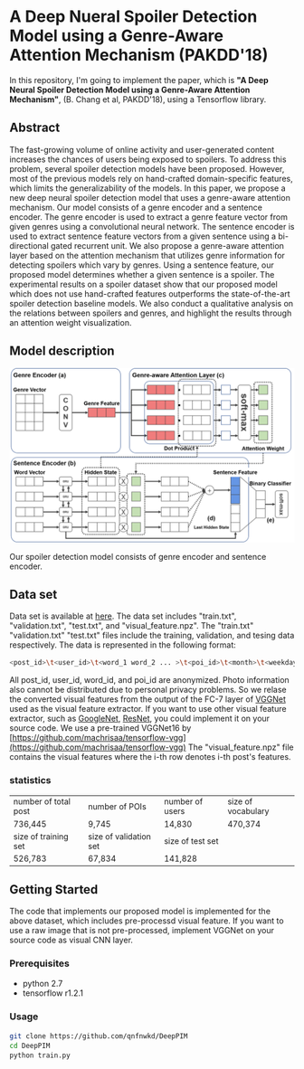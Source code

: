 # A Deep Nueral Spoiler Detection Model using a Genre-Aware Attention Mechanism (PAKDD'18)
In this repository, I'm going to implement the paper, which is <b>"A Deep Neural Spoiler Detection Model using a Genre-Aware Attention Mechanism"</b>, (B. Chang et al, PAKDD'18), using a Tensorflow library.

## Abstract
The fast-growing volume of online activity and user-generated content increases the chances of users being exposed to spoilers. 
To address this problem, several spoiler detection models have been proposed. 
However, most of the previous models rely on hand-crafted domain-specific features, which limits the generalizability of the models. 
In this paper, we propose a new deep neural spoiler detection model that uses a genre-aware attention mechanism. 
Our model consists of a genre encoder and a sentence encoder. 
The genre encoder is used to extract a genre feature vector from given genres using a convolutional neural network. 
The sentence encoder is used to extract sentence feature vectors from a given sentence using a bi-directional gated recurrent unit. 
We also propose a genre-aware attention layer based on the attention mechanism that utilizes genre information for detecting spoilers which vary by genres.
Using a sentence feature, our proposed model determines whether a given sentence is a spoiler.
The experimental results on a spoiler dataset show that our proposed model which does not use hand-crafted features outperforms the state-of-the-art spoiler detection baseline models. 
We also conduct a qualitative analysis on the relations between spoilers and genres, and highlight the results through an attention weight visualization.

## Model description
<p align="center">
<img src="/figures/model_description.png" width="600px" height="auto">
</p>
Our spoiler detection model consists of genre encoder and sentence encoder.

## Data set
Data set is available at [here](https://s3.amazonaws.com/poiprediction/instagram.tar.gz). The data set includes "train.txt", "validation.txt", "test.txt", and "visual_feature.npz". The "train.txt"  "validation.txt" "test.txt" files include the training, validation, and tesing data respectively. The data is represented in the following format:
```bash
<post_id>\t<user_id>\t<word_1 word_2 ... >\t<poi_id>\t<month>\t<weekday>\t<hour>
```

All post_id, user_id, word_id, and poi_id are anonymized. Photo information also cannot be distributed due to personal privacy problems. So we relase the converted visual features from the output of the FC-7 layer of [VGGNet](https://arxiv.org/pdf/1409.1556.pdf) used as the visual feature extractor. If you want to use other visual feature extractor, such as [GoogleNet](http://arxiv.org/abs/1602.07261), [ResNet](https://arxiv.org/abs/1512.03385), you could implement it on your source code. We use a pre-trained VGGNet16 by [https://github.com/machrisaa/tensorflow-vgg](https://github.com/machrisaa/tensorflow-vgg) The "visual_feature.npz" file contains the visual features where the i-th row denotes i-th post's features.

### statistics
<table style="align=center;">
<tr><td>number of total post</td><td>number of POIs</td><td>number of users</td><td>size of vocabulary</td></tr>
<tr><td>736,445</td><td>9,745</td><td>14,830</td><td>470,374</td></tr>
<tr><td>size of training set</td><td>size of validation set</td><td>size of test set</td></tr>
<tr><td>526,783</td><td>67,834</td><td>141,828</td></tr>
</table>

## Getting Started
The code that implements our proposed model is implemented for the above dataset, which includes pre-processd visual feature. If you want to use a raw image that is not pre-processed, implement VGGNet on your source code as visual CNN layer.

### Prerequisites
- python 2.7
- tensorflow r1.2.1

### Usage
```bash
git clone https://github.com/qnfnwkd/DeepPIM
cd DeepPIM
python train.py
```
